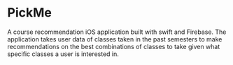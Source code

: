 # PickMe
A course recommendation iOS application built with swift and Firebase. The application takes user data of classes taken in the past semesters to make recommendations on the best combinations of classes to take given what specific classes a user is interested in. 
